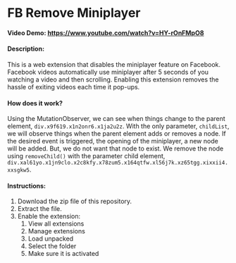 # FB Remove Miniplayer

#### Video Demo: <https://www.youtube.com/watch?v=HY-rOnFMpO8>

#### Description:

This is a web extension that disables the miniplayer feature on Facebook. Facebook videos automatically use miniplayer after 5 seconds of you watching a video and then scrolling. Enabling this extension removes the hassle of exiting videos each time it pop-ups.

#### How does it work?

Using the MutationObserver, we can see when things change to the parent element, `div.x9f619.x1n2onr6.x1ja2u2z`. With the only parameter, `childList`, we will observe things when the parent element adds or removes a node. If the desired event is triggered, the opening of the miniplayer, a new node will be added. But, we do not want that node to exist. We remove the node using `removeChild()` with the parameter child element, `div.xal61yo.x1jn9clo.x2c8kfy.x78zum5.x164qtfw.xl56j7k.xz65tgg.xixxii4.xxsgkw5`.

#### Instructions:

1. Download the zip file of this repository.
2. Extract the file.
3. Enable the extension:
    1. View all extensions
    2. Manage extensions
    3. Load unpacked
    4. Select the folder 
    5. Make sure it is activated
